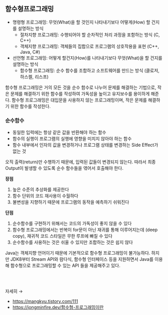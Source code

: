 ## 함수형프로그래밍
- 명령형 프로그래밍: 무엇(What)을 할 것인지 나타내기보다 어떻게(How) 할 건지를 설명하는 방식
    - 절차지향 프로그래밍: 수행되어야 할 순차적인 처리 과정을 포함하는 방식 (C, C++)
    - 객체지향 프로그래밍: 객체들의 집합으로 프로그램의 상호작용을 표현 (C++, Java, C#)
- 선언형 프로그래밍: 어떻게 할건지(How)를 나타내기보다 무엇(What)을 할 건지를 설명하는 방식
    - 함수형 프로그래밍: 순수 함수를 조합하고 소프트웨어를 만드는 방식 (클로저, 하스켈, 리스프)

함수형 프로그래밍은 거의 모든 것을 순수 함수로 나누어 문제를 해결하는 기법으로, 작은 문제를 해결하기 위한 함수를 작성하여 가독성을 높이고 유지보수를 용이하게 해준다. 함수형 프로그래밍은 대입문을 사용하지 않는 프로그래밍이며, 작은 문제를 해결하기 위한 함수를 작성한다. 

### 순수함수
- 동일한 입력에는 항상 같은 값을 반환해야 하는 함수
- 함수의 실행이 프로그램의 실행에 영향을 미치지 않아야 하는 함수
- 함수 내부에서 인자의 값을 변경하거나 프로그램 상태를 변경하는 Side Effect가 없는 것

오직 출력(return)만 수행하기 때문에, 입력된 값들이 변경되지 않는다. 따라서 최종 Output이 발생할 수 있도록 순수 함수들을 엮어서 호출해야 한다.

**장점**

1. 높은 수준의 추상화를 제공한다
2. 함수 단위의 코드 재사용이 수월하다
3. 불변성을 지향하기 때문에 프로그램의 동작을 예측하기 쉬워진다

**단점**

1. 순수함수를 구현하기 위해서는 코드의 가독성이 좋지 않을 수 있다
2. 함수형 프로그래밍에서는 반복이 for문이 아닌 재귀를 통해 이루어지는데 (deep copy), 재귀적 코드 스타일은 무한 루프에 빠질 수 있다
3. 순수함수를 사용하는 것은 쉬울 수 있지만 조합하는 것은 쉽지 않다


Java는 객체지향 언어이기 때문에 기본적으로 함수형 프로그래밍이 불가능하다. 하지만 JDK8부터 Stream API와 람다식, 함수형 인터페이스 등을 지원하면서 Java를 이용해 함수형으로 프로그래밍할 수 있는 API 들을 제공해주고 있다.

<br>
<br>

자세히 → 
- https://mangkyu.tistory.com/111
- https://jongminfire.dev/함수형-프로그래밍이란
